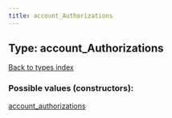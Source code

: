 ```yaml
---
title: account_Authorizations
---
```

## Type: account\_Authorizations  
[Back to types index](index.md)



### Possible values (constructors):

[account\_authorizations](../constructors/account_authorizations.md)  


